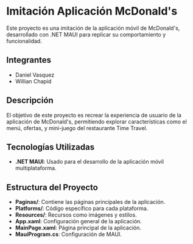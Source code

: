 # Imitación Aplicación McDonald's

Este proyecto es una imitación de la aplicación móvil de McDonald's, desarrollado con .NET MAUI para replicar su comportamiento y funcionalidad.

## Integrantes

- Daniel Vasquez
- Willian Chapid

## Descripción

El objetivo de este proyecto es recrear la experiencia de usuario de la aplicación de McDonald's, permitiendo explorar características como el menú, ofertas, y mini-juego del restaurante Time Travel.

## Tecnologías Utilizadas

- **.NET MAUI**: Usado para el desarrollo de la aplicación móvil multiplataforma.

## Estructura del Proyecto

- **Paginas/**: Contiene las páginas principales de la aplicación.
- **Platforms/**: Código específico para cada plataforma.
- **Resources/**: Recursos como imágenes y estilos.
- **App.xaml**: Configuración general de la aplicación.
- **MainPage.xaml**: Página principal de la aplicación.
- **MauiProgram.cs**: Configuración de MAUI.
